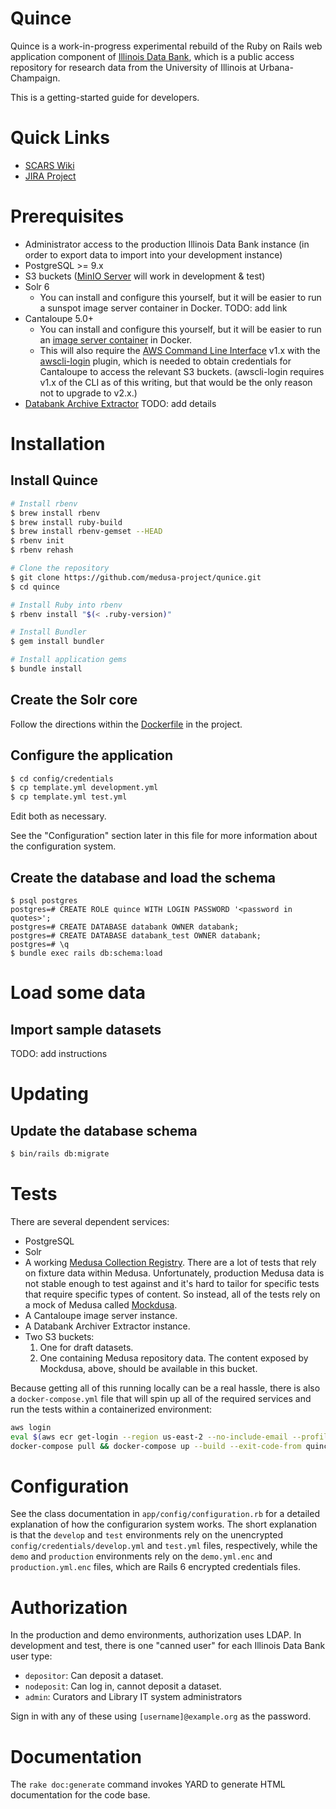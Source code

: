 # Quince

Quince is a work-in-progress experimental rebuild of the Ruby on Rails web application component
of [Illinois Data Bank](https://databank.illinois.edu/),
which is a public access repository
for research data from the University of Illinois
at Urbana-Champaign.

This is a getting-started guide for developers.

# Quick Links

* [SCARS Wiki](https://wiki.illinois.edu/wiki/display/scrs/Illinois+Data+Bank)
* [JIRA Project](https://bugs.library.illinois.edu/projects/IDB)

# Prerequisites

* Administrator access to the production Illinois Data Bank instance (in order to export data
  to import into your development instance)
* PostgreSQL >= 9.x
* S3 buckets ([MinIO Server](https://min.io/download) will work in
  development & test)
* Solr 6
    * You can install and configure this yourself, but it will be easier to run
      a sunspot image server container in Docker.  TODO: add link
* Cantaloupe 5.0+
    * You can install and configure this yourself, but it will be easier to run
      an [image server container](https://github.com/medusa-project/dls-cantaloupe-docker)
      in Docker.
    * This will also require the
      [AWS Command Line Interface](https://aws.amazon.com/cli/) v1.x with the
      [awscli-login](https://github.com/techservicesillinois/awscli-login)
      plugin, which is needed to obtain credentials for Cantaloupe to access
      the relevant S3 buckets. (awscli-login requires v1.x of the CLI as of
      this writing, but that would be the only reason not to upgrade to v2.x.)
* [Databank Archive Extractor](https://github.com/medusa-project/databank-archive-extractor)
TODO: add details 

# Installation

## Install Quince
```sh
# Install rbenv
$ brew install rbenv
$ brew install ruby-build
$ brew install rbenv-gemset --HEAD
$ rbenv init
$ rbenv rehash

# Clone the repository
$ git clone https://github.com/medusa-project/qunice.git
$ cd quince

# Install Ruby into rbenv
$ rbenv install "$(< .ruby-version)"

# Install Bundler
$ gem install bundler

# Install application gems
$ bundle install
```

## Create the Solr core
Follow the directions within the
[Dockerfile](https://github.com/medusa-project/databank/blob/main/docker/sunspot/Dockerfile) in the project.

## Configure the application

```sh
$ cd config/credentials
$ cp template.yml development.yml
$ cp template.yml test.yml
```
Edit both as necessary. 

See the "Configuration" section later in this file for more information about
the configuration system.

## Create the database and load the schema

```
$ psql postgres
postgres=# CREATE ROLE quince WITH LOGIN PASSWORD '<password in quotes>';
postgres=# CREATE DATABASE databank OWNER databank;
postgres=# CREATE DATABASE databank_test OWNER databank;
postgres=# \q
$ bundle exec rails db:schema:load
```

# Load some data

## Import sample datasets
TODO: add instructions

# Updating

## Update the database schema

```sh
$ bin/rails db:migrate
```
# Tests

There are several dependent services:

* PostgreSQL
* Solr
* A working [Medusa Collection Registry](https://medusa.library.illinois.edu).
  There are a lot of tests that rely on fixture data within Medusa.
  Unfortunately, production Medusa data is not stable enough to test against
  and it's hard to tailor for specific tests that require specific types of
  content. So instead, all of the tests rely on a mock of Medusa called
  [Mockdusa](https://github.com/medusa-project/mockdusa).
* A Cantaloupe image server instance.
* A Databank Archiver Extractor instance.
* Two S3 buckets:
    1. One for draft datasets.
    2. One containing Medusa repository data. The content exposed by
         Mockdusa, above, should be available in this bucket.

Because getting all of this running locally can be a real hassle, there is also
a `docker-compose.yml` file that will spin up all of the required services and
run the tests within a containerized environment:

```sh
aws login
eval $(aws ecr get-login --region us-east-2 --no-include-email --profile default)
docker-compose pull && docker-compose up --build --exit-code-from quince
```

# Configuration

See the class documentation in `app/config/configuration.rb` for a detailed
explanation of how the configurarion system works. The short explanation is
that the `develop` and `test` environments rely on the unencrypted
`config/credentials/develop.yml` and `test.yml` files, respectively, while the
`demo` and `production` environments rely on the `demo.yml.enc` and
`production.yml.enc` files, which are Rails 6 encrypted credentials files.

# Authorization

In the production and demo environments, authorization uses LDAP. In
development and test, there is one "canned user" for each Illinois Data Bank user type:

* `depositor`: Can deposit a dataset.
* `nodeposit`: Can log in, cannot deposit a dataset. 
* `admin`: Curators and Library IT system administrators

Sign in with any of these using `[username]@example.org` as the password.

# Documentation

The `rake doc:generate` command invokes YARD to generate HTML documentation
for the code base.

